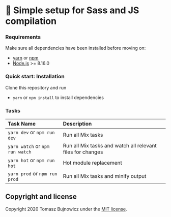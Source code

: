 # 🚀 Simple setup for Sass and JS compilation

### Requirements
Make sure all dependencies have been installed before moving on:

* [yarn](https://yarnpkg.com/lang/en/) or [npm](https://www.npmjs.com/get-npm)
* [Node.js](https://nodejs.org/en/download/) >= 8.16.0

### Quick start: Installation
Clone this repository and run
- `yarn` or `npm install` to install dependencies

### Tasks
| Task Name | Description
| :------------- | :------------- |
| `yarn dev` or `npm run dev` | Run all Mix tasks
| `yarn watch` or `npm run watch` | Run all Mix tasks and watch all relevant files for changes
| `yarn hot` or `npm run hot` | Hot module replacement
| `yarn prod` or `npm run prod` | Run all Mix tasks and minify output

## Copyright and license

Copyright 2020 Tomasz Bujnowicz under the [MIT license](http://opensource.org/licenses/MIT).
